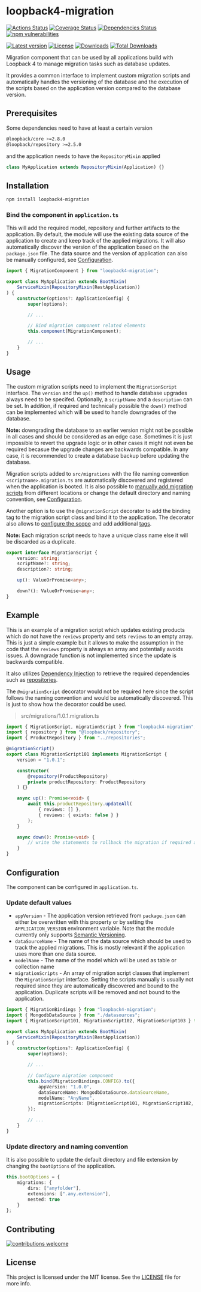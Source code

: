 # loopback4-migration

[![Actions Status](https://github.com/nflaig/loopback4-migration/workflows/build/badge.svg)](https://github.com/nflaig/loopback4-migration/actions)
[![Coverage Status](https://coveralls.io/repos/github/nflaig/loopback4-migration/badge.svg?branch=master)](https://coveralls.io/github/nflaig/loopback4-migration?branch=master)
[![Dependencies Status](https://david-dm.org/nflaig/loopback4-migration/status.svg)](https://david-dm.org/nflaig/loopback4-migration)
[![npm vulnerabilities](https://img.shields.io/snyk/vulnerabilities/npm/loopback4-migration.svg?label=npm%20vulnerabilities&style=flat-square)](https://www.npmjs.com/package/loopback4-migration)

[![Latest version](https://img.shields.io/npm/v/loopback4-migration.svg?style=flat-square)](https://www.npmjs.com/package/loopback4-migration)
[![License](https://img.shields.io/github/license/nflaig/loopback4-migration.svg?color=blue&label=License&style=flat-square)](https://github.com/nflaig/loopback4-migration/blob/master/LICENSE)
[![Downloads](https://img.shields.io/npm/dw/loopback4-migration.svg?label=Downloads&style=flat-square&color=blue)](https://www.npmjs.com/package/loopback4-migration)
[![Total Downloads](https://img.shields.io/npm/dt/loopback4-migration.svg?label=Total%20Downloads&style=flat-square&color=blue)](https://www.npmjs.com/package/loopback4-migration)

Migration component that can be used by all applications build with Loopback 4 to manage migration tasks
such as database updates.

It provides a common interface to implement custom migration scripts and automatically handles
the versioning of the database and the execution of the scripts based on the application version
compared to the database version.

## Prerequisites

Some dependencies need to have at least a certain version

```sh
@loopback/core >=2.8.0
@loopback/repository >=2.5.0
```

and the application needs to have the `RepositoryMixin` applied

 ```ts
 class MyApplication extends RepositoryMixin(Application) {}
 ```

## Installation

```sh
npm install loopback4-migration
```

### Bind the component in `application.ts`

This will add the required model, repository and further artifacts to the application. By default,
the module will use the existing data source of the application to create and keep track of the
applied migrations. It will also automatically discover the version of the application based on the
`package.json` file. The data source and the version of application can also be manually configured,
see [Configuration](#update-default-values).

```ts
import { MigrationComponent } from "loopback4-migration";

export class MyApplication extends BootMixin(
    ServiceMixin(RepositoryMixin(RestApplication))
) {
    constructor(options?: ApplicationConfig) {
        super(options);

        // ...

        // Bind migration component related elements
        this.component(MigrationComponent);

        // ...
    }
}
```

## Usage

The custom migration scripts need to implement the `MigrationScript` interface. The `version` and the
`up()` method to handle database upgrades always need to be specifed. Optionally, a `scriptName` and
a `description` can be set. In addition, if required and technically possible the `down()` method can
be implemented which will be used to handle downgrades of the database.

**Note:** downgrading the database to an earlier version might not be possible in all cases and should
be considered as an edge case. Sometimes it is just impossible to revert the upgrade logic or in other
cases it might not even be required becasue the upgrade changes are backwards compatible. In any case,
it is recommended to create a database backup before updating the database.

Migration scripts added to `src/migrations` with the file naming convention `<scriptname>.migration.ts`
are automatically discovered and registered when the application is booted.
It is also possible to [manually add migration scripts](#update-default-values) from different locations
or change the default directory and naming convention, see [Configuration](#update-directory-and-naming-convention).

Another option is to use the `@migrationScript` decorator to add the binding tag to the migration script class and
bind it to the application.
The decorator also allows to [configure the scope](https://loopback.io/doc/en/lb4/Binding.html#configure-the-scope)
and add additional [tags](https://loopback.io/doc/en/lb4/Binding.html#configure-the-scope).

**Note:** Each migration script needs to have a unique class name else it will be discarded as a duplicate.

```ts
export interface MigrationScript {
    version: string;
    scriptName?: string;
    description?: string;

    up(): ValueOrPromise<any>;

    down?(): ValueOrPromise<any>;
}
```

## Example

This is an example of a migration script which updates existing products which do not have the `reviews`
property and sets `reviews` to an empty array. This is just a simple example but it allows to make the
assumption in the code that the `reviews` property is always an array and potentially avoids issues.
A downgrade function is not implemented since the update is backwards compatible.

It also utilizes [Dependency Injection](https://loopback.io/doc/en/lb4/Dependency-injection.html)
to retrieve the required dependencies such as [repositories](https://loopback.io/doc/en/lb4/Repositories.html).

The `@migrationScript` decorator would not be required here since the script follows the naming convention
and would be automatically discovered. This is just to show how the decorator could be used.

> src/migrations/1.0.1.migration.ts

```ts
import { MigrationScript, migrationScript } from "loopback4-migration";
import { repository } from "@loopback/repository";
import { ProductRepository } from "../repositories";

@migrationScript()
export class MigrationScript101 implements MigrationScript {
    version = "1.0.1";

    constructor(
        @repository(ProductRepository)
        private productRepository: ProductRepository
    ) {}

    async up(): Promise<void> {
        await this.productRepository.updateAll(
            { reviews: [] },
            { reviews: { exists: false } }
        );
    }

    async down(): Promise<void> {
        // write the statements to rollback the migration if required and possible
    }
}
```

## Configuration

The component can be configured in `application.ts`.

### Update default values

- `appVersion` - The application version retrieved from `package.json` can either be overwritten with
  this property or by setting the `APPLICATION_VERSION` environment variable. Note that the module
  currently only supports [Semantic Versioning](https://semver.org/).
- `dataSourceName` - The name of the data source which should be used to track the applied migrations.
  This is mostly relevant if the application uses more than one data source.
- `modelName` - The name of the model which will be used as table or collection name
- `migrationScripts` - An array of migration script classes that implement the `MigrationScript` interface.
  Setting the scripts manually is usually not required since they are automatically discovered and bound
  to the application. Duplicate scripts will be removed and not bound to the application.

```ts
import { MigrationBindings } from "loopback4-migration";
import { MongodbDataSource } from "./datasources";
import { MigrationScript101, MigrationScript102, MigrationScript103 } from "./anyfolder";

export class MyApplication extends BootMixin(
    ServiceMixin(RepositoryMixin(RestApplication))
) {
    constructor(options?: ApplicationConfig) {
        super(options);

        // ...

        // Configure migration component
        this.bind(MigrationBindings.CONFIG).to({
            appVersion: "1.0.0",
            dataSourceName: MongodbDataSource.dataSourceName,
            modelName: "AnyName",
            migrationScripts: [MigrationScript101, MigrationScript102, MigrationScript103]
        });

        // ...
    }
}
```

### Update directory and naming convention

It is also possible to update the default directory and file extension by changing the `bootOptions`
of the application.

```ts
this.bootOptions = {
    migrations: {
        dirs: ["anyfolder"],
        extensions: [".any.extension"],
        nested: true
    }
};
```

## Contributing

[![contributions welcome](https://img.shields.io/badge/contributions-welcome-brightgreen.svg?style=flat)](https://github.com/nflaig/loopback4-migration/issues)

## License

This project is licensed under the MIT license. See the [LICENSE](LICENSE) file for more info.
